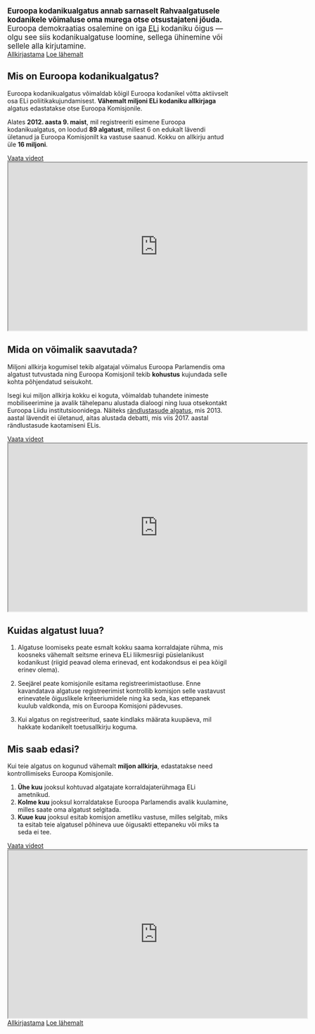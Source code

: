 <big>
<strong>Euroopa kodanikualgatus annab sarnaselt Rahvaalgatusele kodanikele võimaluse oma murega otse otsustajateni jõuda.</strong> Euroopa demokraatias osalemine on iga <abbr title="Euroopa Liidu">ELi</abbr> kodaniku õigus — olgu see siis kodanikualgatuse loomine, sellega ühinemine või sellele alla kirjutamine.
</big>

<div class="call-to-actions">
  <a href="https://europa.eu/citizens-initiative/_et" class="button green-button">Allkirjastama</a>
  <a href="https://ec.europa.eu/info/about-european-commission/get-involved/european-citizens-initiative_et" class="button blue-button">Loe lähemalt</a>
</div>


Mis on Euroopa kodanikualgatus?
-------------------------------
Euroopa kodanikualgatus võimaldab kõigil Euroopa kodanikel võtta aktiivselt osa ELi poliitikakujundamisest. **Vähemalt miljoni ELi kodaniku allkirjaga** algatus edastatakse otse Euroopa Komisjonile.

Alates **2012. aasta 9. maist**, mil registreeriti esimene Euroopa kodanikualgatus, on loodud **89 algatust**, millest 6 on edukalt lävendi ületanud ja Euroopa Komisjonilt ka vastuse saanud. Kokku on allkirju antud üle **16 miljoni**.

<div class="video">
  <a class="fallback" href="https://audiovisual.ec.europa.eu/en/video/I-158444?&lg=EN/ET">Vaata videot</a>

  <iframe
    src="https://audiovisual.ec.europa.eu/embed/index.html?ref=I-158444&lg=EN/ET"
    width="680"
    height="382"
    title="What is the European Citizens' Initiative? Take the initiative"
    scrolling="no"
    webkitAllowFullScreen="true"
    mozallowfullscreen="true"
    allowFullScreen="true"
    loading="lazy"
  ></iframe>
</div>


Mida on võimalik saavutada?
---------------------------
Miljoni allkirja kogumisel tekib algatajal võimalus Euroopa Parlamendis oma algatust tutvustada ning Euroopa Komisjonil tekib **kohustus** kujundada selle kohta põhjendatud seisukoht.

Isegi kui miljon allkirja kokku ei koguta, võimaldab tuhandete inimeste mobiliseerimine ja avalik tähelepanu alustada dialoogi ning luua otsekontakt Euroopa Liidu institutsioonidega. Näiteks [rändlustasude algatus](https://europa.eu/citizens-initiative/initiatives/details/2012/000016_et), mis 2013. aastal lävendit ei ületanud, aitas alustada debatti, mis viis 2017. aastal rändlustasude kaotamiseni ELis.

<div class="video">
  <a class="fallback" href="https://audiovisual.ec.europa.eu/en/video/I-214692?&lg=INT/ET">Vaata videot</a>

  <iframe
    src="https://audiovisual.ec.europa.eu/embed/index.html?ref=I-214692&lg=INT/ET"
    width="680"
    height="382"
    title="What can you achieve with the European Citizens' Initiative?"
    scrolling="no"
    webkitAllowFullScreen="true"
    mozallowfullscreen="true"
    allowFullScreen="true"
    loading="lazy"
  ></iframe>
</div>


Kuidas algatust luua?
---------------------
1. Algatuse loomiseks peate esmalt kokku saama korraldajate rühma, mis koosneks vähemalt seitsme erineva ELi liikmesriigi püsielanikust kodanikust (riigid peavad olema erinevad, ent kodakondsus ei pea kõigil erinev olema).

2. Seejärel peate komisjonile esitama registreerimistaotluse. Enne kavandatava algatuse registreerimist kontrollib komisjon selle vastavust erinevatele õiguslikele kriteeriumidele ning ka seda, kas ettepanek kuulub valdkonda, mis on Euroopa Komisjoni pädevuses.

3. Kui algatus on registreeritud, saate kindlaks määrata kuupäeva, mil hakkate kodanikelt toetusallkirju koguma.


Mis saab edasi?
---------------
Kui teie algatus on kogunud vähemalt **miljon allkirja**, edastatakse need kontrollimiseks Euroopa Komisjonile.

1. **Ühe kuu**  jooksul kohtuvad algatajate korraldajaterühmaga ELi ametnikud.
2. **Kolme kuu** jooksul korraldatakse Euroopa Parlamendis avalik kuulamine, milles saate oma algatust selgitada.
3. **Kuue kuu** jooksul esitab komisjon ametliku vastuse, milles selgitab, miks ta esitab teie algatusel põhineva uue õigusakti ettepaneku või miks ta seda ei tee.

<div class="video">
  <a class="fallback" href="https://audiovisual.ec.europa.eu/en/video/I-199493?&lg=EN&sublg=et">Vaata videot</a>

  <iframe
    src="https://audiovisual.ec.europa.eu/embed/index.html?ref=I-199493&lg=EN&sublg=et"
    width="680"
    height="382"
    title="European Citizens' Initiative – What causes do you care about?"
    scrolling="no"
    webkitAllowFullScreen="true"
    mozallowfullscreen="true"
    allowFullScreen="true"
    loading="lazy"
  ></iframe>
</div>

<div class="call-to-actions">
  <a href="https://europa.eu/citizens-initiative/_et" class="button green-button">Allkirjastama</a>
  <a href="https://ec.europa.eu/info/about-european-commission/get-involved/european-citizens-initiative_et" class="button blue-button">Loe lähemalt</a>
</div>
